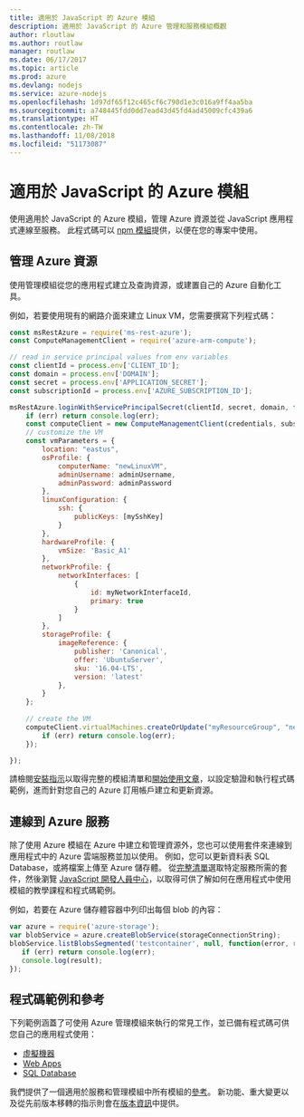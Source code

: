 ```yaml
---
title: 適用於 JavaScript 的 Azure 模組
description: 適用於 JavaScript 的 Azure 管理和服務模組概觀
author: rloutlaw
ms.author: routlaw
manager: routlaw
ms.date: 06/17/2017
ms.topic: article
ms.prod: azure
ms.devlang: nodejs
ms.service: azure-nodejs
ms.openlocfilehash: 1d97df65f12c465cf6c790d1e3c016a9ff4aa5ba
ms.sourcegitcommit: a748445fdd0dd7ead43d45fd4ad45009cfc439a6
ms.translationtype: HT
ms.contentlocale: zh-TW
ms.lasthandoff: 11/08/2018
ms.locfileid: "51173087"
---
```

# <a name="azure-modules-for-javascript"></a>適用於 JavaScript 的 Azure 模組

使用適用於 JavaScript 的 Azure 模組，管理 Azure 資源並從 JavaScript 應用程式連線至服務。 此程式碼可以 [npm 模組](node-sdk-azure-install.md)提供，以便在您的專案中使用。 

## <a name="manage-azure-resources"></a>管理 Azure 資源

使用管理模組從您的應用程式建立及查詢資源，或建置自己的 Azure 自動化工具。 

例如，若要使用現有的網路介面來建立 Linux VM，您需要撰寫下列程式碼：

```javascript
const msRestAzure = require('ms-rest-azure');
const ComputeManagementClient = require('azure-arm-compute');

// read in service principal values from env variables
const clientId = process.env['CLIENT_ID'];
const domain = process.env['DOMAIN'];
const secret = process.env['APPLICATION_SECRET'];
const subscriptionId = process.env['AZURE_SUBSCRIPTION_ID'];

msRestAzure.loginWithServicePrincipalSecret(clientId, secret, domain, function (err, credentials, subscriptions) {
    if (err) return console.log(err);
    const computeClient = new ComputeManagementClient(credentials, subscriptionId);
    // customize the VM 
    const vmParameters = {
        location: "eastus",
        osProfile: {
            computerName: "newLinuxVM",
            adminUsername: adminUsername,
            adminPassword: adminPassword
        },
        linuxConfiguration: {
            ssh: {
                publicKeys: [mySshKey]
            }
        },
        hardwareProfile: {
            vmSize: 'Basic_A1'
        },
        networkProfile: {
            networkInterfaces: [
                {
                    id: myNetworkInterfaceId,
                    primary: true
                }
            ]
        },
        storageProfile: {
            imageReference: {
                publisher: 'Canonical',
                offer: 'UbuntuServer',
                sku: '16.04-LTS',
                version: 'latest'
            },
        }
    };
 
    // create the VM
    computeClient.virtualMachines.createOrUpdate("myResourceGroup", "newLinuxVM", vmParameters, function (err, data) {
        if (err) return console.log(err);
    });

});
```

請檢閱[安裝指示](node-sdk-azure-install.md)以取得完整的模組清單和[開始使用文章](node-sdk-azure-get-started.md)，以設定驗證和執行程式碼範例，進而針對您自己的 Azure 訂用帳戶建立和更新資源。 

## <a name="connect-to-azure-services"></a>連線到 Azure 服務

除了使用 Azure 模組在 Azure 中建立和管理資源外，您也可以使用套件來連線到應用程式中的 Azure 雲端服務並加以使用。 例如，您可以更新資料表 SQL Database，或將檔案上傳至 Azure 儲存體。 從[完整清單](node-sdk-azure-install.md)選取特定服務所需的套件，然後瀏覽 [JavaScript 開發人員中心](https://azure.microsoft.com/develop/nodejs/)，以取得可供了解如何在應用程式中使用模組的教學課程和程式碼範例。

例如，若要在 Azure 儲存體容器中列印出每個 blob 的內容：

```javascript
var azure = require('azure-storage');
var blobService = azure.createBlobService(storageConnectionString);
blobService.listBlobsSegmented('testcontainer', null, function(error, result, response) {
   if (err) return console.log(err);
   console.log(result);
});
```

## <a name="sample-code-and-reference"></a>程式碼範例和參考

下列範例涵蓋了可使用 Azure 管理模組來執行的常見工作，並已備有程式碼可供您自己的應用程式使用：

- [虛擬機器](node-samples-services-compute.md)
- [Web Apps](node-samples-services-web-and-mobile.md)
- [SQL Database](node-samples-services-database.md)
   
我們提供了一個適用於服務和管理模組中所有模組的[參考](https://docs.microsoft.com/javascript/api)。 新功能、重大變更以及從先前版本移轉的指示則會在[版本資訊](https://github.com/Azure/azure-sdk-for-node/releases)中提供。